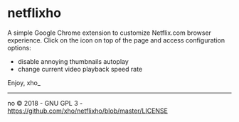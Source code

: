 # netflixho

A simple Google Chrome extension to customize Netflix.com browser experience.
Click on the icon on top of the page and access configuration options:

* disable annoying thumbnails autoplay
* change current video playback speed rate

Enjoy,
xho_

---

no © 2018 - GNU GPL 3 - https://github.com/xho/netflixho/blob/master/LICENSE
